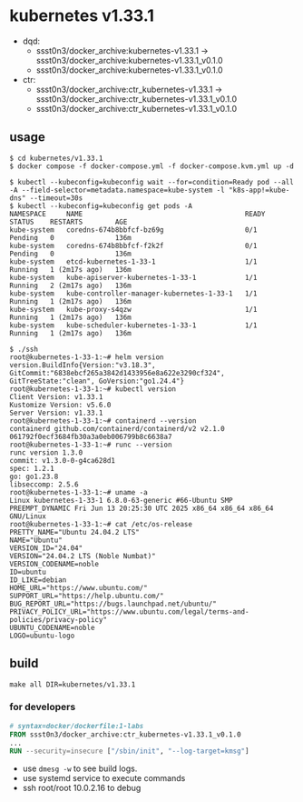 # kubernetes v1.33.1

* dqd:
  * ssst0n3/docker_archive:kubernetes-v1.33.1 -> ssst0n3/docker_archive:kubernetes-v1.33.1_v0.1.0
  * ssst0n3/docker_archive:kubernetes-v1.33.1_v0.1.0
* ctr:
  * ssst0n3/docker_archive:ctr_kubernetes-v1.33.1 -> ssst0n3/docker_archive:ctr_kubernetes-v1.33.1_v0.1.0
  * ssst0n3/docker_archive:ctr_kubernetes-v1.33.1_v0.1.0

## usage

```shell
$ cd kubernetes/v1.33.1
$ docker compose -f docker-compose.yml -f docker-compose.kvm.yml up -d
```

```shell
$ kubectl --kubeconfig=kubeconfig wait --for=condition=Ready pod --all -A --field-selector=metadata.namespace=kube-system -l "k8s-app!=kube-dns" --timeout=30s
$ kubectl --kubeconfig=kubeconfig get pods -A                 
NAMESPACE     NAME                                        READY   STATUS    RESTARTS        AGE
kube-system   coredns-674b8bbfcf-bz69g                    0/1     Pending   0               136m
kube-system   coredns-674b8bbfcf-f2k2f                    0/1     Pending   0               136m
kube-system   etcd-kubernetes-1-33-1                      1/1     Running   1 (2m17s ago)   136m
kube-system   kube-apiserver-kubernetes-1-33-1            1/1     Running   2 (2m17s ago)   136m
kube-system   kube-controller-manager-kubernetes-1-33-1   1/1     Running   1 (2m17s ago)   136m
kube-system   kube-proxy-s4qzw                            1/1     Running   1 (2m17s ago)   136m
kube-system   kube-scheduler-kubernetes-1-33-1            1/1     Running   1 (2m17s ago)   136m
```

```shell
$ ./ssh
root@kubernetes-1-33-1:~# helm version
version.BuildInfo{Version:"v3.18.3", GitCommit:"6838ebcf265a3842d1433956e8a622e3290cf324", GitTreeState:"clean", GoVersion:"go1.24.4"}
root@kubernetes-1-33-1:~# kubectl version
Client Version: v1.33.1
Kustomize Version: v5.6.0
Server Version: v1.33.1
root@kubernetes-1-33-1:~# containerd --version
containerd github.com/containerd/containerd/v2 v2.1.0 061792f0ecf3684fb30a3a0eb006799b8c6638a7
root@kubernetes-1-33-1:~# runc --version
runc version 1.3.0
commit: v1.3.0-0-g4ca628d1
spec: 1.2.1
go: go1.23.8
libseccomp: 2.5.6
root@kubernetes-1-33-1:~# uname -a
Linux kubernetes-1-33-1 6.8.0-63-generic #66-Ubuntu SMP PREEMPT_DYNAMIC Fri Jun 13 20:25:30 UTC 2025 x86_64 x86_64 x86_64 GNU/Linux
root@kubernetes-1-33-1:~# cat /etc/os-release
PRETTY_NAME="Ubuntu 24.04.2 LTS"
NAME="Ubuntu"
VERSION_ID="24.04"
VERSION="24.04.2 LTS (Noble Numbat)"
VERSION_CODENAME=noble
ID=ubuntu
ID_LIKE=debian
HOME_URL="https://www.ubuntu.com/"
SUPPORT_URL="https://help.ubuntu.com/"
BUG_REPORT_URL="https://bugs.launchpad.net/ubuntu/"
PRIVACY_POLICY_URL="https://www.ubuntu.com/legal/terms-and-policies/privacy-policy"
UBUNTU_CODENAME=noble
LOGO=ubuntu-logo
```

## build

```shell
make all DIR=kubernetes/v1.33.1
```


### for developers

```dockerfile
# syntax=docker/dockerfile:1-labs
FROM ssst0n3/docker_archive:ctr_kubernetes-v1.33.1_v0.1.0
...
RUN --security=insecure ["/sbin/init", "--log-target=kmsg"]
```

* use `dmesg -w` to see build logs.
* use systemd service to execute commands
* ssh root/root 10.0.2.16 to debug
